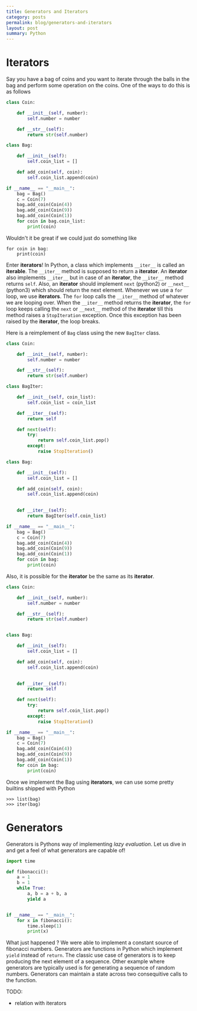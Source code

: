 ```yaml
---
title: Generators and Iterators
category: posts
permalink: blog/generators-and-iterators
layout: post
summary: Python
---
```


# Iterators

Say you have a bag of coins and you want to iterate through the balls in the bag and perform some operation on the coins. One of the ways to do this is as follows

```python
class Coin:

    def __init__(self, number):
        self.number = number

    def __str__(self):
        return str(self.number)

class Bag:

    def __init__(self):
        self.coin_list = []

    def add_coin(self, coin):
        self.coin_list.append(coin)

if __name__ == "__main__":
    bag = Bag()
    c = Coin(7)
    bag.add_coin(Coin(4))
    bag.add_coin(Coin(9))
    bag.add_coin(Coin(1))
    for coin in bag.coin_list:
        print(coin)

```

Wouldn't it be great if we could just do something like

```
for coin in bag:
    print(coin)
```

Enter **iterators**! In Python, a class which implements `__iter__` is called an **iterable**. The `__iter__` method is supposed to return a **iterator**. An **iterator** also implements `__iter__` but in case of an **iterator**, the `__iter__` method returns `self`. Also, an **iterator** should implement `next` (python2) or `__next__` (python3) which should return the next element. Whenever we use a `for` loop, we use **iterators**. The `for` loop calls the `__iter__` method of whatever we are looping over. When the `__iter__` method returns the **iterator**, the `for` loop keeps calling the `next` or `__next__` method of the **iterator** till this method raises a `StopIteration` exception. Once this exception has been raised by the **iterator**, the loop breaks.

Here is a reimplement of `Bag` class using the new `BagIter` class.

```python
class Coin:

    def __init__(self, number):
        self.number = number

    def __str__(self):
        return str(self.number)

class BagIter:

    def __init__(self, coin_list):
        self.coin_list = coin_list

    def __iter__(self):
        return self

    def next(self):
        try:
            return self.coin_list.pop()
        except:
            raise StopIteration()

class Bag:

    def __init__(self):
        self.coin_list = []

    def add_coin(self, coin):
        self.coin_list.append(coin)
        

    def __iter__(self):
        return BagIter(self.coin_list)

if __name__ == "__main__":
    bag = Bag()
    c = Coin(7)
    bag.add_coin(Coin(4))
    bag.add_coin(Coin(9))
    bag.add_coin(Coin(1))
    for coin in bag:
        print(coin)
```

Also, it is possible for the **iterator** be the same as its **iterator**.

```python 
class Coin:

    def __init__(self, number):
        self.number = number

    def __str__(self):
        return str(self.number)


class Bag:

    def __init__(self):
        self.coin_list = []

    def add_coin(self, coin):
        self.coin_list.append(coin)
        

    def __iter__(self):
        return self

    def next(self):
        try:
            return self.coin_list.pop()
        except:
            raise StopIteration()

if __name__ == "__main__":
    bag = Bag()
    c = Coin(7)
    bag.add_coin(Coin(4))
    bag.add_coin(Coin(9))
    bag.add_coin(Coin(1))
    for coin in bag:
        print(coin)
```

Once we implement the Bag using **iterators**, we can use some pretty builtins shipped with Python

```
>>> list(bag)
>>> iter(bag)
```

# Generators

Generators is Pythons way of implementing *lazy evaluation*. Let us dive in and get a feel of what generators are capable of!

```python
import time

def fibonacci():
    a = 1
    b = 1
    while True:
        a, b = a + b, a
        yield a


if __name__ == "__main__":
    for x in fibonacci():
        time.sleep(1)
        print(x)
```

What just happened ? We were able to implement a constant source of fibonacci numbers. Generators are functions in Python which implement `yield` instead of `return`. The classic use case of generators is to keep producing the next element of a sequence. Other example where generators are typically used is for generating a sequence of random numbers. Generators can maintain a state across two consequitive calls to the function.

TODO:
* relation with iterators
